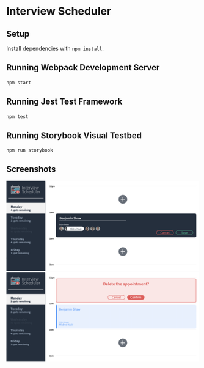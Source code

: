 # Interview Scheduler

## Setup

Install dependencies with `npm install`.

## Running Webpack Development Server

```sh
npm start
```

## Running Jest Test Framework

```sh
npm test
```

## Running Storybook Visual Testbed

```sh
npm run storybook
```
## Screenshots
!["Form for booking new appointment"](https://github.com/bshaw89/scheduler/blob/master/docs/appointment-form.png?raw=true)
!["Showing delete appointment confirmation & booked interview"](https://github.com/bshaw89/scheduler/blob/master/docs/delete-appointment.png?raw=true)